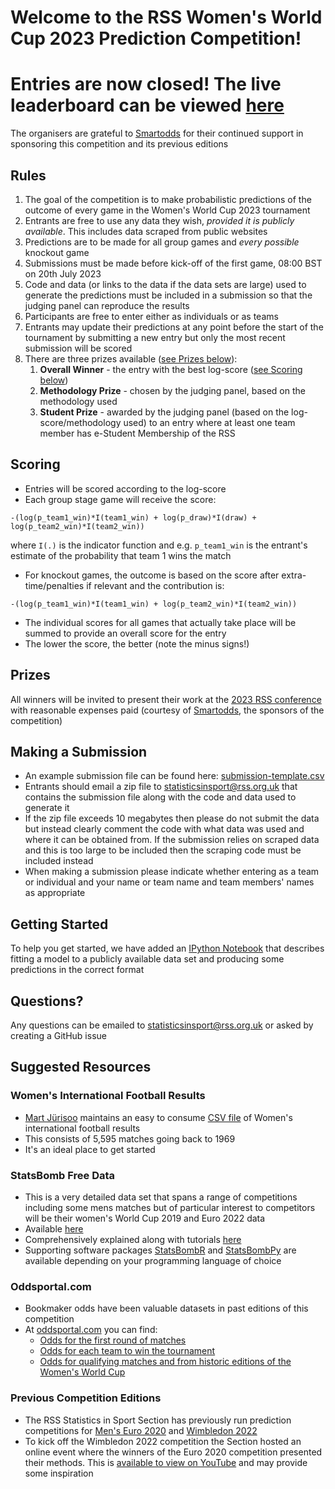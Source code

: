 # Welcome to the RSS Women's World Cup 2023 Prediction Competition!

# Entries are now closed! The live leaderboard can be viewed [here](leaderboard.csv)

The organisers are grateful to [Smartodds](https://www.smartodds.co.uk/) for their continued support in sponsoring this competition and its previous editions

## Rules

1. The goal of the competition is to make probabilistic predictions of the outcome of every game in the Women's World Cup 2023 tournament
2. Entrants are free to use any data they wish, _provided it is publicly available_. This includes data scraped from public websites
3. Predictions are to be made for all group games and _every possible_ knockout game
4. Submissions must be made before kick-off of the first game, 08:00 BST on 20th July 2023
5. Code and data (or links to the data if the data sets are large) used to generate the predictions must be included in a submission so that the judging panel can reproduce the results
6. Participants are free to enter either as individuals or as teams
7. Entrants may update their predictions at any point before the start of the tournament by submitting a new entry but only the most recent submission will be scored
8. There are three prizes available ([see Prizes below](#prizes)):
    1. **Overall Winner** - the entry with the best log-score ([see Scoring below](#scoring))
    2. **Methodology Prize** - chosen by the judging panel, based on the methodology used
    3. **Student Prize** - awarded by the judging panel (based on the log-score/methodology used) to an entry where at least one team member has e-Student Membership of the RSS

## Scoring

* Entries will be scored according to the log-score
* Each group stage game will receive the score:
```
-(log(p_team1_win)*I(team1_win) + log(p_draw)*I(draw) + log(p_team2_win)*I(team2_win))
```
where  `I(.)` is the indicator function and e.g. `p_team1_win` is the entrant's estimate of the probability that team 1 wins the match
* For knockout games, the outcome is based on the score after extra-time/penalties if relevant and the contribution is:
```
-(log(p_team1_win)*I(team1_win) + log(p_team2_win)*I(team2_win))
```
* The individual scores for all games that actually take place will be summed to provide an overall score for the entry
* The lower the score, the better (note the minus signs!)

## Prizes

All winners will be invited to present their work at the [2023 RSS conference](https://rss.org.uk/training-events/conference-2023/) with reasonable expenses paid (courtesy of [Smartodds](https://www.smartodds.co.uk/), the sponsors of the competition)

## Making a Submission

* An example submission file can be found here: [submission-template.csv](submission-template.csv)
* Entrants should email a zip file to statisticsinsport@rss.org.uk that contains the submission file along with the code and data used to generate it
* If the zip file exceeds 10 megabytes then please do not submit the data but instead clearly comment the code with what data was used and where it can be obtained from. If the submission relies on scraped data and this is too large to be included then the scraping code must be included instead
* When making a submission please indicate whether entering as a team or individual and your name or team name and team members' names as appropriate

## Getting Started

To help you get started, we have added an [IPython Notebook](getting-started.ipynb) that describes fitting a model to a publicly available data set and producing some predictions in the correct format

## Questions?

Any questions can be emailed to statisticsinsport@rss.org.uk or asked by creating a GitHub issue

## Suggested Resources

### Women's International Football Results

* [Mart Jürisoo](https://martj42.github.io/) maintains an easy to consume [CSV file](https://raw.githubusercontent.com/martj42/womens-international-results/ae285e00fa19c7edc4b986a01d135ae6f6545fb8/results.csv) of Women's international football results
* This consists of 5,595 matches going back to 1969
* It's an ideal place to get started

### StatsBomb Free Data

* This is a very detailed data set that spans a range of competitions including some mens matches but of particular interest to competitors will be their women's World Cup 2019 and Euro 2022 data
* Available [here](https://github.com/statsbomb/open-data)
* Comprehensively explained along with tutorials [here](https://statsbomb.com/what-we-do/hub/free-data/)
* Supporting software packages [StatsBombR](https://github.com/statsbomb/StatsBombR) and [StatsBombPy](https://github.com/statsbomb/statsbombpy) are available depending on your programming language of choice

### Oddsportal.com

* Bookmaker odds have been valuable datasets in past editions of this competition
* At [oddsportal.com](https://www.oddsportal.com) you can find:
    * [Odds for the first round of matches](https://www.oddsportal.com/football/world/world-cup-women/)
    * [Odds for each team to win the tournament](https://www.oddsportal.com/football/world/world-cup-women/outrights/)
    * [Odds for qualifying matches and from historic editions of the Women's World Cup](https://www.oddsportal.com/football/world/world-cup-women/results/)

### Previous Competition Editions

* The RSS Statistics in Sport Section has previously run prediction competitions for [Men's Euro 2020](https://github.com/mberk/rss-euro-2020-prediction-competition) and [Wimbledon 2022](https://github.com/jam13g/rss-Wimbledon-2022-prediction-competition)
* To kick off the Wimbledon 2022 competition the Section hosted an online event where the winners of the Euro 2020 competition presented their methods. This is [available to view on YouTube](https://www.youtube.com/watch?v=sYk1ASDCBrc) and may provide some inspiration

